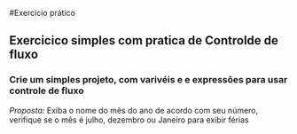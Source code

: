 #Exercicio prático
## Exercicico simples com pratica de Controlde de fluxo 
### Crie um simples projeto, com varivéis e e expressões para usar controle de fluxo 
*Proposta:* Exiba o nome do mês do ano de acordo com seu número, verifique se o mês é julho, dezembro ou Janeiro para exibir férias

